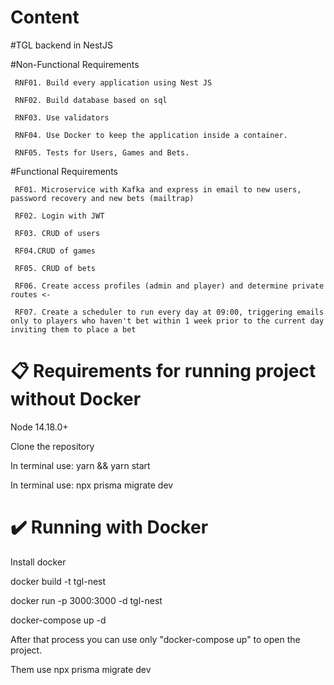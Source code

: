 # Content

#TGL backend in NestJS

#Non-Functional Requirements

     RNF01. Build every application using Nest JS

     RNF02. Build database based on sql

     RNF03. Use validators

     RNF04. Use Docker to keep the application inside a container.

     RNF05. Tests for Users, Games and Bets.

#Functional Requirements

     RF01. Microservice with Kafka and express in email to new users, password recovery and new bets (mailtrap)

     RF02. Login with JWT

     RF03. CRUD of users

     RF04.CRUD of games

     RF05. CRUD of bets

     RF06. Create access profiles (admin and player) and determine private routes <-

     RF07. Create a scheduler to run every day at 09:00, triggering emails only to players who haven't bet within 1 week prior to the current day inviting them to place a bet

# 📋 Requirements for running project without Docker

Node 14.18.0+

Clone the repository

In terminal use: yarn && yarn start

In terminal use: npx prisma migrate dev

# ✔️ Running with Docker

Install docker

docker build -t tgl-nest

docker run -p 3000:3000 -d tgl-nest

docker-compose up -d

After that process you can use only "docker-compose up" to open the project.

Them use npx prisma migrate dev
